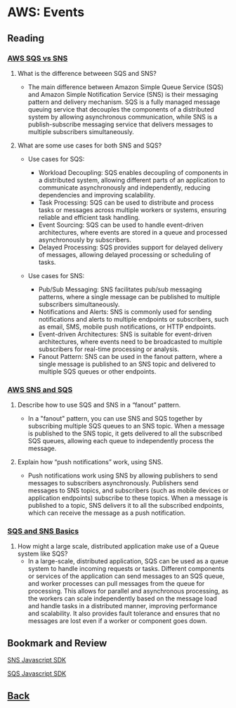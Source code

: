 # AWS: Events

## Reading

### [AWS SQS vs SNS](https://medium.com/awesome-cloud/aws-difference-between-sqs-and-sns-61a397bf76c5)

1. What is the difference betweeen SQS and SNS?
   * The main difference between Amazon Simple Queue Service (SQS) and Amazon Simple Notification Service (SNS) is their messaging pattern and delivery mechanism. SQS is a fully managed message queuing service that decouples the components of a distributed system by allowing asynchronous communication, while SNS is a publish-subscribe messaging service that delivers messages to multiple subscribers simultaneously.

2. What are some use cases for both SNS and SQS?
   * Use cases for SQS:
     * Workload Decoupling: SQS enables decoupling of components in a distributed system, allowing different parts of an application to communicate asynchronously and independently, reducing dependencies and improving scalability.
     * Task Processing: SQS can be used to distribute and process tasks or messages across multiple workers or systems, ensuring reliable and efficient task handling.
     * Event Sourcing: SQS can be used to handle event-driven architectures, where events are stored in a queue and processed asynchronously by subscribers.
     * Delayed Processing: SQS provides support for delayed delivery of messages, allowing delayed processing or scheduling of tasks.

   * Use cases for SNS:
      * Pub/Sub Messaging: SNS facilitates pub/sub messaging patterns, where a single message can be published to multiple subscribers simultaneously.
      * Notifications and Alerts: SNS is commonly used for sending notifications and alerts to multiple endpoints or subscribers, such as email, SMS, mobile push notifications, or HTTP endpoints.
     * Event-driven Architectures: SNS is suitable for event-driven architectures, where events need to be broadcasted to multiple subscribers for real-time processing or analysis.
     * Fanout Pattern: SNS can be used in the fanout pattern, where a single message is published to an SNS topic and delivered to multiple SQS queues or other endpoints. 

### [AWS SNS and SQS](https://www.youtube.com/watch?v=mXk0MNjlO7A)

1. Describe how to use SQS and SNS in a “fanout” pattern.
   * In a "fanout" pattern, you can use SNS and SQS together by subscribing multiple SQS queues to an SNS topic. When a message is published to the SNS topic, it gets delivered to all the subscribed SQS queues, allowing each queue to independently process the message.

2. Explain how “push notifications” work, using SNS.
   * Push notifications work using SNS by allowing publishers to send messages to subscribers asynchronously. Publishers send messages to SNS topics, and subscribers (such as mobile devices or application endpoints) subscribe to these topics. When a message is published to a topic, SNS delivers it to all the subscribed endpoints, which can receive the message as a push notification.

### [SQS and SNS Basics](https://www.youtube.com/watch?v=UesxWuZMZqI)

1. How might a large scale, distributed application make use of a Queue system like SQS?
   * In a large-scale, distributed application, SQS can be used as a queue system to handle incoming requests or tasks. Different components or services of the application can send messages to an SQS queue, and worker processes can pull messages from the queue for processing. This allows for parallel and asynchronous processing, as the workers can scale independently based on the message load and handle tasks in a distributed manner, improving performance and scalability. It also provides fault tolerance and ensures that no messages are lost even if a worker or component goes down.


## Bookmark and Review

[SNS Javascript SDK](https://docs.aws.amazon.com/AWSJavaScriptSDK/latest/AWS/SNS.html)

[SQS Javascript SDK](https://docs.aws.amazon.com/AWSJavaScriptSDK/latest/AWS/SQS.html)

## [Back](../401readingNotes.md)
